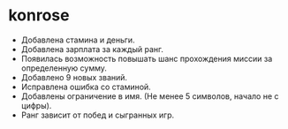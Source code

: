 # konrose

- Добавлена стамина и деньги.
- Добавлена зарплата за каждый ранг.
- Появилась возможность повышать шанс прохождения миссии за определенную сумму.
- Добавлено 9 новых званий.
- Исправлена ошибка со стаминой.
- Добавлены ограничение в имя. (Не менее 5 символов, начало не с цифры).
- Ранг зависит от побед и сыгранных игр.
